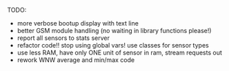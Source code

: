TODO:
 * more verbose bootup display with text line
 * better GSM module handling (no waiting in library functions please!)
 * report all sensors to stats server
 * refactor code!! stop using global vars! use classes for sensor types
 * use less RAM, have only ONE unit of sensor in ram, stream requests out
 * rework WNW average and min/max code